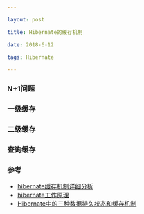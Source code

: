 ```yaml
---

layout: post

title: Hibernate的缓存机制

date: 2018-6-12

tags: Hibernate

---
```


### N+1问题
### 一级缓存
### 二级缓存
### 查询缓存

### 参考
- [hibernate缓存机制详细分析](https://www.cnblogs.com/xiaoluo501395377/p/3377604.html)
- [hibernate工作原理](http://www.cnblogs.com/bile/p/4030575.html)
- [Hibernate中的三种数据持久状态和缓存机制](http://www.cnblogs.com/hcl22/p/6100191.html)